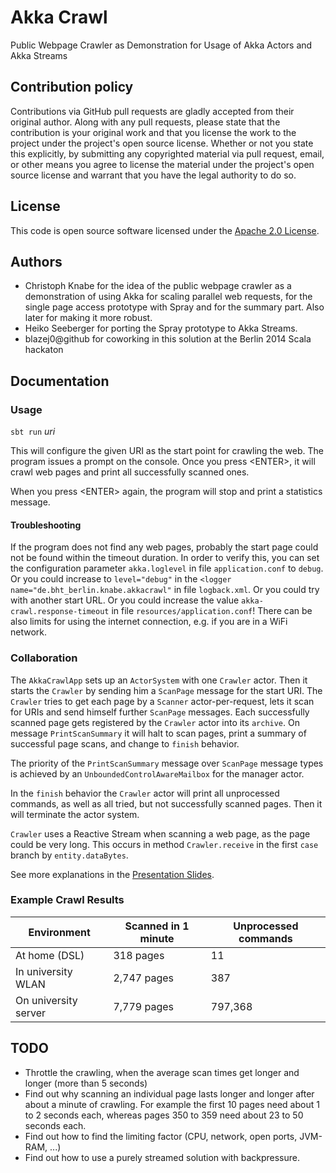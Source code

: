 # Akka Crawl #

Public Webpage Crawler as Demonstration for Usage of Akka Actors and Akka Streams

## Contribution policy ##

Contributions via GitHub pull requests are gladly accepted from their original author. Along with any pull requests, please state that the contribution is your original work and that you license the work to the project under the project's open source license. Whether or not you state this explicitly, by submitting any copyrighted material via pull request, email, or other means you agree to license the material under the project's open source license and warrant that you have the legal authority to do so.

## License ##

This code is open source software licensed under the [Apache 2.0 License]("http://www.apache.org/licenses/LICENSE-2.0.html").

## Authors ##

* Christoph Knabe for the idea of the public webpage crawler as a demonstration of using Akka for scaling parallel web requests, for the single page access prototype with Spray and for the summary part. Also later for making it more robust.
* Heiko Seeberger for porting the Spray prototype to Akka Streams.
* blazej0@github for coworking in this solution at the Berlin 2014 Scala hackaton

## Documentation ##

### Usage ###

`sbt run` _uri_

This will configure the given URI as the start point for crawling the web.
The program issues a prompt on the console. Once you press &lt;ENTER&gt;, it will crawl web pages and print all successfully scanned ones.

When you press &lt;ENTER&gt; again, the program will stop and print a statistics message.

#### Troubleshooting ####

If the program does not find any web pages, probably the start page could not be found within the timeout duration. 
In order to verify this, you can set the configuration parameter `akka.loglevel` in file `application.conf` to `debug`.
Or you could increase to `level="debug"` in the `<logger name="de.bht_berlin.knabe.akkacrawl"` in file `logback.xml`.
Or you could try with another start URL. 
Or you could increase the value `akka-crawl.response-timeout` in file `resources/application.conf`!
There can be also limits for using the internet connection, e.g. if you are in a WiFi network.

### Collaboration ###

The `AkkaCrawlApp` sets up an `ActorSystem` with one `Crawler` actor.
Then it starts the `Crawler` by sending him a `ScanPage` message for the start URI.
The `Crawler` tries to get each page by a `Scanner` actor-per-request, lets it scan for URIs and send himself further `ScanPage` messages.
Each successfully scanned page gets registered by the `Crawler` actor into its `archive`.
On message `PrintScanSummary` it will halt to scan pages, print a summary of successful page scans, and change to `finish` behavior.

The priority of the `PrintScanSummary` message over `ScanPage` message types is achieved by an `UnboundedControlAwareMailbox` for the manager actor. 

In the `finish` behavior the `Crawler` actor will print all unprocessed commands, as well as all tried, but not successfully scanned pages. 
Then it will terminate the actor system.  

`Crawler` uses a Reactive Stream when scanning a web page, as the page could be very long. This occurs in method `Crawler.receive` in the first `case` branch by `entity.dataBytes`.

See more explanations in the [Presentation Slides](src/doc/discussion.pdf).

### Example Crawl Results ###

| Environment          | Scanned in 1 minute           | Unprocessed commands |
| -------------------- | ---------------------------- | --------------------- |
| At home (DSL)        | 318 pages                    | 11                    |
| In university WLAN   | 2,747 pages                  | 387                   |
| On university server | 7,779 pages                  | 797,368               |



## TODO ##

* Throttle the crawling, when the average scan times get longer and longer (more than 5 seconds)
* Find out why scanning an individual page lasts longer and longer after about a minute of crawling. For example the first 10 pages need about 1 to 2 seconds each, whereas pages 350 to 359 need about 23 to 50 seconds each.
* Find out how to find the limiting factor (CPU, network, open ports, JVM-RAM, ...)
* Find out how to use a purely streamed solution with backpressure.


